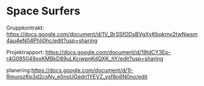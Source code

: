 # Space Surfers
 Gruppkontrakt:
 https://docs.google.com/document/d/1V_BrSSfODsBVgXvKbqkmy2twNwsm4au4eN04PhIi0hc/edit?usp=sharing


Projektrapport: https://docs.google.com/document/d/19ldCY3Ep-r4G085049xxKMBkD89uLKciwpnKdQXK_hY/edit?usp=sharing

planering:https://docs.google.com/document/d/1I-RmurozKp3d2csNy_e0noUGedn1YEVZ_ysf8o6N0no/edit
